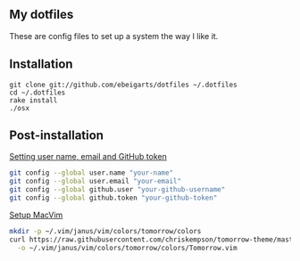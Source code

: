 My dotfiles
-----------

These are config files to set up a system the way I like it.

## Installation

```
git clone git://github.com/ebeigarts/dotfiles ~/.dotfiles
cd ~/.dotfiles
rake install
./osx
```

## Post-installation

[Setting user name, email and GitHub token](http://help.github.com/git-email-settings/)

```bash
git config --global user.name "your-name"
git config --global user.email "your-email"
git config --global github.user "your-github-username"
git config --global github.token "your-github-token"
```

[Setup MacVim](https://github.com/carlhuda/janus)

```bash
mkdir -p ~/.vim/janus/vim/colors/tomorrow/colors
curl https://raw.githubusercontent.com/chriskempson/tomorrow-theme/master/vim/colors/Tomorrow.vim \
  -o ~/.vim/janus/vim/colors/tomorrow/colors/Tomorrow.vim
```

